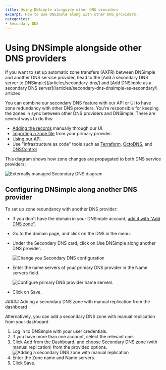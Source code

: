 ```yaml
---
title: Using DNSimple alongside other DNS providers
excerpt: How to use DNSimple along with other DNS providers.
categories:
- Secondary DNS
---
```


# Using DNSimple alongside other DNS providers

<warning>
  If you want to set up automatic zone transfers (AXFR) between DNSimple and another DNS service provider, head to the [Add a secondary DNS server to DNSimple](/articles/secondary-dns/) and [Add DNSimple as a secondary DNS server](/articles/secondary-dns-dnsimple-as-secondary/) articles
</warning>

You can combine our secondary DNS feature with our API or UI to have zone redundancy with other DNS providers. You're responsible for keeping the zones in sync between other DNS providers and DNSimple. There are several ways to do this:

- [Adding the records](/articles/record-editor/) manually through our UI.
- [Importing a zone file](/articles/zone-files/#importing-records-from-a-zone-file) from your primary provider.
- [Using our API](https://developer.dnsimple.com/v2).
- Use "infrastructure as code" tools such as [Terraform](https://registry.terraform.io/providers/dnsimple/dnsimple/latest/docs), [OctoDNS](https://github.com/octodns/octodns), and [DNSControl](https://github.com/StackExchange/dnscontrol)

This diagram shows how zone changes are propagated to both DNS service providers:

<img alt="Externally managed Secondary DNS diagram" src="/files/secondary_dns_externally_managed.jpg" />

## Configuring DNSimple along another DNS provider

To set up zone redundancy with another DNS provider:

- If you don't have the domain in your DNSimple account, [add it with "Add DNS zone"](/articles/adding-domain/).
- Go to the domain page, and click on the DNS in the menu.
- Under the Secondary DNS card, click on <label>Use DNSimple along another DNS provider</label>.

  ![Change you Secondary DNS configuration](/files/secondary-dnsimple-1.png)

- Enter the name servers of your primary DNS provider in the <label>Name servers</label> field.

  ![Configure primary DNS provider name servers](/files/secondary-dnsimple-2.png)

- Click on <label>Save</label>.

<div class="section-steps" markdown="1">
##### Adding a secondary DNS zone with manual replication from the dashboard

Alternatively, you can add a secondary DNS zone with manual replication from your dashboard:

1.  Log in to DNSimple with your user credentials.
1.  If you have more than one account, select the relevant one.
1.  Click <label>Add</label> from the Dashboard, and choose <label>Secondary DNS zone (with manual replication)</label> from the provided options.
  ![Adding a secondary DNS zone with manual replication](/files/add-button-secondary-dns-manual-replication.png)
1.  Enter the <label>Zone name</label> and <label>Name servers</label>.
1.  Click <label>Save</label>.
</div>
